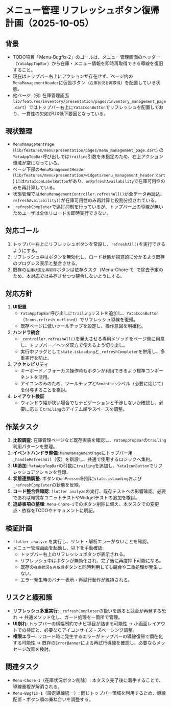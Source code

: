 # メニュー管理 リフレッシュボタン復帰計画（2025-10-05）

## 背景
- TODO項目「Menu-Bugfix-2」のゴールは、メニュー管理画面のヘッダー（`YataAppTopBar`）から在庫・メニュー情報を即時再取得できる導線を復旧すること。
- 現在はトップバー右上にアクションが存在せず、ページ内の`MenuManagementHeader`に仮設ボタン（`在庫状況を再取得`）を配置している状態。
- 他ページ（例: 在庫管理画面 `lib/features/inventory/presentation/pages/inventory_management_page.dart`）ではトップバー右上に`YataIconButton`でリフレッシュを配置しており、一貫性の欠如がUX低下要因となっている。

## 現状整理
- `MenuManagementPage` (`lib/features/menu/presentation/pages/menu_management_page.dart`) の`YataAppTopBar`呼び出しでは`trailing`引数を未指定のため、右上アクション領域が空になっている。
- ページ下部の`MenuManagementHeader` (`lib/features/menu/presentation/widgets/menu_management_header.dart`) には`YataIconLabelButton`があり、`onRefreshAvailability`で在庫可用性のみを再計算している。
- 状態管理では`MenuManagementController.refreshAll()`が全データ再読込、`refreshAvailability()`が在庫可用性のみ再計算と役割分担されている。
- `_refreshCompleter`で連打抑制を行っているが、トップバー上の導線が無いためユーザは全体リロードを即時実行できない。

## 対応ゴール
1. トップバー右上にリフレッシュボタンを常設し、`refreshAll()`を実行できるようにする。
2. リフレッシュ中はボタンを無効化し、ロード状態が視覚的に分かるよう既存のプログレス表示と整合させる。
3. 既存の`在庫状況を再取得`ボタンは依存タスク（Menu-Chore-1）で除去予定のため、本対応では共存させつつ競合しないようにする。

## 対応方針
1. **UI配置**
   - `YataAppTopBar`呼び出しに`trailing`リストを追加し、`YataIconButton`（`Icons.refresh_outlined`）でリフレッシュ導線を復帰。
   - 既存ページに倣いツールチップを設定し、操作意図を明確化。
2. **ハンドラ統合**
   - `_controller.refreshAll()`を発火させる専用メソッドをページ側に用意し、トップバー／ヘッダ双方で使えるよう切り出し。
   - 実行中フラグとして`state.isLoading`と`_refreshCompleter`を併用し、多重実行を防止。
3. **アクセシビリティ**
   - キーボード／フォーカス操作時もボタンが利用できるよう標準コンポーネントを活用。
   - アイコンのみのため、ツールチップと`Semantics`ラベル（必要に応じて）を付与することを検討。
4. **レイアウト検証**
   - ウィンドウ幅が狭い場合でもナビゲーションと干渉しないか確認し、必要に応じて`trailing`のアイテム順やスペースを調整。

## 作業タスク
1. **比較調査**: 在庫管理ページなど既存実装を確認し、`YataAppTopBar`の`trailing`利用パターンを整理。
2. **イベントハンドラ整備**: `MenuManagementPage`にトップバー用`_handleRefreshAll`（仮）を新設し、共通で使用するロジックへ集約。
3. **UI追加**: `YataAppTopBar`の引数に`trailing`を追加し、`YataIconButton`でリフレッシュアクションを登録。
4. **状態連携調整**: ボタンの`onPressed`制御に`state.isLoading`および`_refreshCompleter`の状態を反映。
5. **コード整合性確認**: `flutter analyze`の実行、既存テストへの影響確認。必要であれば軽微なユニットテストやWidgetテストの追加を検討。
6. **追跡事項の整理**: `Menu-Chore-1`でのボタン削除に備え、本タスクでの変更点・依存をTODOやドキュメントに明記。

## 検証計画
- `flutter analyze` を実行し、リント・解析エラーがないことを確認。
- メニュー管理画面を起動し、以下を手動確認:
  - トップバー右上のリフレッシュボタンが表示される。
  - リフレッシュ中はボタンが無効化され、完了後に再度押下可能になる。
  - 既存の`在庫状況を再取得`ボタンと同時利用しても競合や二重処理が発生しない。
  - エラー発生時のバナー表示・再試行動作が維持される。

## リスクと緩和策
- **リフレッシュ多重実行**: `_refreshCompleter`の扱いを誤ると競合が再発する恐れ → 共通メソッド化し、ガード処理を一箇所で管理。
- **UI崩れ**: トップバーの横幅制約でナビ項目が詰まる可能性 → 小画面レイアウトでの検証と、必要ならアイコンサイズ・スペーシング調整。
- **権限エラー**: リロード時に発生するエラーがトップバーの導線復帰で顕在化する可能性 → 既存の`ErrorBanner`による再試行導線を確認し、必要ならメッセージ改善を検討。

## 関連タスク
- `Menu-Chore-1`（在庫状況ボタン削除）: 本タスク完了後に着手することで、導線重複が解消される。
- `Menu-Bugfix-1`（設定導線統一）: 同じトップバー領域を利用するため、導線配置・ボタン順の兼ね合いを調整する。

